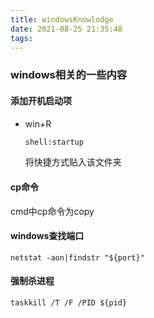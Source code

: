```yaml
---
title: windowsKnowlodge
date: 2021-08-25 21:35:48
tags:
---
```



### windows相关的一些内容

#### 添加开机启动项

* win+R   

  ```cmd
  shell:startup
  ```

  将快捷方式贴入该文件夹



#### cp命令

cmd中cp命令为copy



#### windows查找端口

```shell
netstat -aon|findstr "${port}"
```

#### 强制杀进程

```shell
taskkill /T /F /PID ${pid}
```




